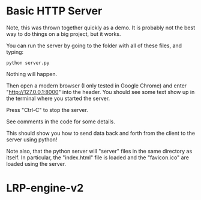 # Basic HTTP Server

Note, this was thrown together quickly as a demo.  It is probably not the best
way to do things on a big project, but it works.

You can run the server by going to the folder with all of these files, and typing:

```
python server.py
```

Nothing will happen.

Then open a modern browser (I only tested in Google Chrome) and enter
"http://127.0.0.1:8000" into the header.  You should see some text show up in
the terminal where you started the server.

Press "Ctrl-C" to stop the server.

See comments in the code for some details.

This should show you how to send data back and forth from the client to the server using python!

Note also, that the python server will "server" files in the same directory as
itself.  In particular, the "index.html" file is loaded and the "favicon.ico"
are loaded using the server.
# LRP-engine-v2
